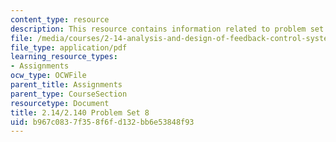 ```yaml
---
content_type: resource
description: This resource contains information related to problem set 8.
file: /media/courses/2-14-analysis-and-design-of-feedback-control-systems-spring-2014/b967c0837f358f6fd132bb6e53848f93_MIT2_14S14_Problem_Set_8.pdf
file_type: application/pdf
learning_resource_types:
- Assignments
ocw_type: OCWFile
parent_title: Assignments
parent_type: CourseSection
resourcetype: Document
title: 2.14/2.140 Problem Set 8
uid: b967c083-7f35-8f6f-d132-bb6e53848f93
---
```

